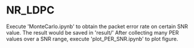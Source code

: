 # NR_LDPC
Execute 'MonteCarlo.ipynb' to obtain the packet error rate on certain SNR value.
The result would be saved in 'result/'
After collecting many PER values over a SNR range, execute 'plot_PER_SNR.ipynb' to plot figure.
